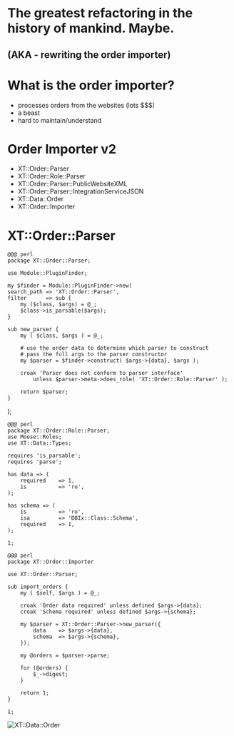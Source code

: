 <!SLIDE>
# The greatest refactoring in the history of mankind. Maybe. #
## (AKA - rewriting the order importer) ##

<!SLIDE bullets incremental>
# What is the order importer? #

* processes orders from the websites (lots $$$)
* a beast
* hard to maintain/understand

<!SLIDE bullets incremental>
# Order Importer v2 #

* XT::Order::Parser
* XT::Order::Role::Parser
* XT::Order::Parser::PublicWebsiteXML
* XT::Order::Parser::IntegrationServiceJSON
* XT::Data::Order
* XT::Order::Importer

<!SLIDE>
# XT::Order::Parser #

    @@@ perl
    package XT::Order::Parser;

    use Module::PluginFinder;

    my $finder = Module::PluginFinder->new(
    search_path => 'XT::Order::Parser',
    filter      => sub {
        my ($class, $args) = @_;
        $class->is_parsable($args);
    }

    sub new_parser {
        my ( $class, $args ) = @_;

        # use the order data to determine which parser to construct
        # pass the full args to the parser constructor
        my $parser = $finder->construct( $args->{data}, $args );

        croak 'Parser does not conform to parser interface'
            unless $parser->meta->does_role( 'XT::Order::Role::Parser' );

        return $parser;
    }

);


<!SLIDE>

    @@@ perl
    package XT::Order::Role::Parser;
    use Moose::Roles;
    use XT::Data::Types;

    requires 'is_parsable';
    requires 'parse';

    has data => (
        required    => 1,
        is          => 'ro',
    );

    has schema => (
        is          => 'ro',
        isa         => 'DBIx::Class::Schema',
        required    => 1,
    );

    1;

<!SLIDE>

    @@@ perl
    package XT::Order::Importer

    use XT::Order::Parser;

    sub import_orders {
        my ( $self, $args ) = @_;

        croak 'Order data required' unless defined $args->{data};
        croak 'Schema required' unless defined $args->{schema};

        my $parser = XT::Order::Parser->new_parser({
            data    => $args->{data},
            schema  => $args->{schema},
        });

        my @orders = $parser->parse;
        
        for (@orders) {
            $_->digest;
        }

        return 1;
    }

    1;

<!SLIDE full-page>

![XT::Data::Order](/img/XT-Data-Order.png)
